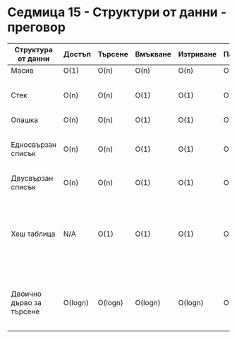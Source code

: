 # Седмица 15 - Структури от данни - преговор

|Структура от данни| Достъп|Търсене|Вмъкване|Изтриване| Памет|Приложения|
|------------------|-------|-------|--------|---------|------|----------|	
|Масив|	O(1)	|O(n)	|O(n)	|O(n)	|O(n)|
|Стек	|O(n)	|O(n)	|O(1)	|O(1)	|O(n)|за обръщане на дума; в компилаторите; в браузърите|
|Опашка|  O(n)	|O(n)	|O(1)	|O(1)	|O(n)|
|Едносвързан списък	|O(n)	|O(n)	|O(1)	|O(1)	|O(n)| хеш таблици; графи; иплементация на стек и опашка|
|Двусвързан списък	|O(n)	|O(n)	|O(1)	|O(1)	|O(n)|
|Хеш таблица|	N/A	|O(1)|O(1)	|O(1)	|O(n)|при изискване на константно търсене и вмъкване; криптографски приложения; необходими данни за индексиране|
|Двоично дърво за търсене|	O(logn)	|O(logn)	|O(logn)	|O(logn)	|O(n)|при индексиране в базите данни;за динамично сортиране|
